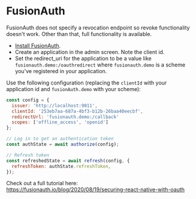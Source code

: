 # FusionAuth

FusionAuth does not specify a revocation endpoint so revoke functionality doesn't work. Other than that, full functionality is available.

* [Install FusionAuth](https://fusionauth.io/docs/v1/tech/installation-guide).
* Create an application in the admin screen. Note the client id.
* Set the redirect_uri for the application to be a value like `fusionauth.demo:/oauthredirect` where `fusionauth.demo` is a scheme you've registered in your application.

Use the following configuration (replacing the `clientId` with your application id and `fusionAuth.demo` with your scheme):

```js
const config = {
  issuer: 'http://localhost:9011',
  clientId: '253eb7aa-687a-4bf3-b12b-26baa40eecbf',
  redirectUrl: 'fusionauth.demo:/callback'
  scopes: ['offline_access', 'openid']
};

// Log in to get an authentication token
const authState = await authorize(config);

// Refresh token
const refreshedState = await refresh(config, {
  refreshToken: authState.refreshToken,
});
```

Check out a full tutorial here: https://fusionauth.io/blog/2020/08/19/securing-react-native-with-oauth
